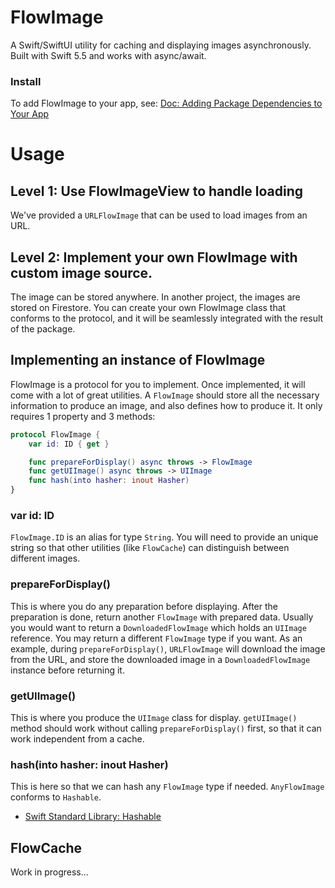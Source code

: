 # FlowImage
A Swift/SwiftUI utility for caching and displaying images asynchronously. Built with Swift 5.5 and works with async/await.

### Install
To add FlowImage to your app, see: [Doc: Adding Package Dependencies to Your App](https://developer.apple.com/documentation/swift_packages/adding_package_dependencies_to_your_app)

# Usage
## Level 1: Use FlowImageView to handle loading
We've provided a `URLFlowImage` that can be used to load images from an URL. 

## Level 2: Implement your own FlowImage with custom image source.
The image can be stored anywhere. In another project, the images are stored on 
Firestore. You can create your own FlowImage class that conforms to the protocol,
and it will be seamlessly integrated with the result of the package.


## Implementing an instance of FlowImage

FlowImage is a protocol for you to implement. Once implemented, it will come with 
a lot of great utilities. A `FlowImage` should store all the necessary information 
to produce an image, and also defines how to produce it.
It only requires 1 property and 3 methods:
```Swift
protocol FlowImage {
    var id: ID { get }

    func prepareForDisplay() async throws -> FlowImage
    func getUIImage() async throws -> UIImage
    func hash(into hasher: inout Hasher)
}
```
### var id: ID
`FlowImage.ID` is an alias for type `String`. You will need to provide an unique string so that other utilities (like `FlowCache`) can distinguish
between different images.


### prepareForDisplay()
This is where you do any preparation before displaying. After the preparation is done, return another `FlowImage` with prepared data.
Usually you would want to return a `DownloadedFlowImage` which holds an `UIImage` reference. You may return a different `FlowImage` 
type if you want. As an example, during `prepareForDisplay()`, `URLFlowImage` will download the image from the URL, and store the 
downloaded image in a `DownloadedFlowImage` instance before returning it.

### getUIImage() 
This is where you produce the `UIImage` class for display. `getUIImage()` method should work without calling `prepareForDisplay()` first, so that 
it can work independent from a cache.

### hash(into hasher: inout Hasher)
This is here so that we can hash any `FlowImage` type if needed. `AnyFlowImage` conforms to `Hashable`.
- [Swift Standard Library: Hashable](https://developer.apple.com/documentation/swift/hashable)


## FlowCache
Work in progress...
